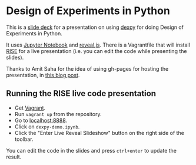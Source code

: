 # Design of Experiments in Python

This is a [slide deck](https://hpanderson.github.io/dexpy-pymntos) for a
presentation on using [dexpy](https://statease.github.io/dexpy/) for doing
Design of Experiments in Python.

It uses [Jupyter Notebook](http://jupyter.org/) and
[reveal.js](http://lab.hakim.se/reveal-js). There is a Vagrantfile that will
install [RISE](https://github.com/damianavila/RISE) for a live presentation
(i.e. you can edit the code while presenting the slides).


Thanks to Amit Saha for the idea of using gh-pages for hosting the presentation,
in [this blog post](http://echorand.me/presentation-slides-with-jupyter-notebook.html).

## Running the RISE live code presentation

 * Get [Vagrant](https://www.vagrantup.com/).
 * Run `vagrant up` from the repository.
 * Go to [localhost:8888](http://localhost:8888).
 * Click on `dexpy-demo.ipynb`.
 * Click the "Enter Live Reveal Slideshow" button on the right side of the toolbar.

You can edit the code in the slides and press `ctrl+enter` to update the result.

